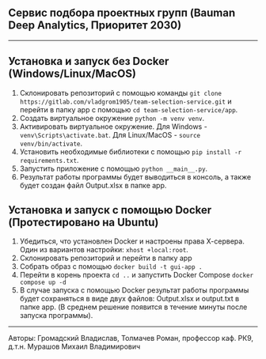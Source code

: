 Сервис подбора проектных групп (Bauman Deep Analytics, Приоритет 2030)
----------------------
----------------------

Установка и запуск без Docker (Windows/Linux/MacOS)
-----------------------------------------------------
1. Склонировать репозиторий с помощью команды `git clone https://gitlab.com/vladgrom1905/team-selection-service.git` и перейти в папку app с помощью `cd team-selection-service/app`.
2. Создать виртуальное окружение `python -m venv venv`.
3. Активировать виртуальное окружение. Для Windows - `venv\Scripts\activate.bat`. Для Linux/MacOS - `source venv/bin/activate`.
4. Установить необходимые библиотеки с помощью `pip install -r requirements.txt`.
5. Запустить приложение с помощью `python __main__.py`.
6. Результат работы программы будет выводиться в консоль, а также будет создан файл Output.xlsx в папке app.


Установка и запуск с помощью Docker (Протестировано на Ubuntu)
--------------------------------------------------------------
1. Убедиться, что установлен Docker и настроены права Х-сервера. Один из вариантов настройки: `xhost +local:root`.
2. Склонировать репозиторий и перейти в папку app
2. Собрать образ с помощью `docker build -t gui-app .`
4. Перейти в корень проекта `cd ..` и запустить Docker Compose `docker compose up -d`
5. В случае запуска с помощью Docker результат работы программы будет сохраняться в виде двух файлов: Output.xlsx и output.txt в папке app. (В среднем решение появится в течение минуты после запуска программы).
------------------------------------------------------------------------------
Авторы:
Громадский Владислав, Толмачев Роман, профессор каф. РК9, д.т.н. Мурашов Михаил Владимирович


 
